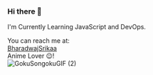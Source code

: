 ### Hi there 👋

<!--
**BharadwajSrikaa/BharadwajSrikaa** is a ✨ _special_ ✨ repository because its `README.md` (this file) appears on your GitHub profile.

- 🔭 I’m currently working 
- 🌱 I’m currently learning ...
- 👯 I’m looking to collaborate on ...
- 🤔 I’m looking for help with ...
- 💬 Ask me about ...
- 📫 How to reach me: ...
- 😄 Pronouns: ...
- ⚡ Fun fact: ...
-->
I'm Currently Learning JavaScript and DevOps.<br/>
<!-- I'm looking for help with DBMS.<br/> -->
You can reach me at:<br/>
[BharadwajSrikaa](https://twitter.com/BharadwajSrikaa)<br/>
Anime Lover 😉!<br/>
![GokuSongokuGIF (2)](https://user-images.githubusercontent.com/75110000/147881526-3142a7e1-399d-478d-9582-9a7092aa3e60.gif)

